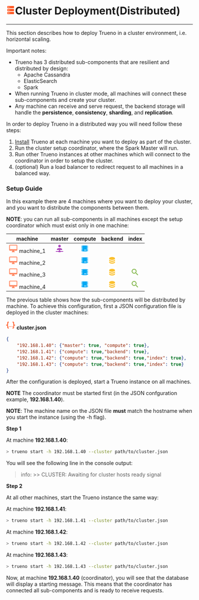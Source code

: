 # ![](../../assets/icons/server.png)Cluster Deployment(Distributed)

---

This section describes how to deploy Trueno in a cluster environment, i.e. horizontal scaling.

Important notes:

- Trueno has 3 distributed sub-components that are resilient and distributed by design:
    + Apache Cassandra
    + ElasticSearch
    + Spark
- When running Trueno in cluster mode, all machines will connect these sub-components and create your cluster.
- Any machine can receive and serve request, the backend storage will handle the **persistence**, **consistency**, **sharding**, and **replication**.

In order to deploy Trueno in a distributed way you will need follow these steps:

1. [Install](install.html) Trueno at each machine you want to deploy as part of the cluster.
2. Run the cluster setup coordinator, where the Spark Master will run.
3. Run other Trueno instances at other machines which will connect to the coordinator in order to setup the cluster.
4. (optional) Run a load balancer to redirect request to all machines in a balanced way.

### Setup Guide

In this example there are 4 machines where you want to deploy your cluster, and you want to distribute the components 
between them.

**NOTE**: you can run all sub-components in all machines except the setup coordinator which must exist only in one machine:

|  machine  | master | compute | backend | index |
|:---------:|:------:|:-------:|:-------:|:-----:|
| ![](../../assets/icons/desktop-mac.png) machine_1 |   ![](../../assets/icons/account-network.png)    |    ![](../../assets/icons/chip.png)    |         |       |
| ![](../../assets/icons/desktop-mac.png) machine_2 |        |    ![](../../assets/icons/chip.png)    |    ![](../../assets/icons/database.png)    |       |
| ![](../../assets/icons/desktop-mac.png) machine_3 |        |    ![](../../assets/icons/chip.png)    |    ![](../../assets/icons/database.png)    |   ![](../../assets/icons/magnify.png)   |
| ![](../../assets/icons/desktop-mac.png) machine_4 |        |    ![](../../assets/icons/chip.png)    |    ![](../../assets/icons/database.png)    |   ![](../../assets/icons/magnify.png)   |

The previous table shows how the sub-components will be distributed by machine. 
To achieve this configuration, first a JSON configuration file is deployed in the cluster machines:

![](../../assets/icons/json.png) **cluster.json**
```json
{
    "192.168.1.40": {"master": true, "compute": true},
    "192.168.1.41": {"compute": true,"backend": true},
    "192.168.1.42": {"compute": true,"backend": true,"index": true},
    "192.168.1.43": {"compute": true,"backend": true,"index": true}
}
```
After the configuration is deployed, start a Trueno instance on all machines.

**NOTE** The coordinator must be started first (in the JSON confguration example, **192.168.1.40**).

**NOTE**: The machine name on the JSON file **must** match the hostname when you start the instance (using the -h flag).


**Step 1**

At machine **192.168.1.40**:

  ```bash
  > trueno start -h 192.168.1.40 --cluster path/to/cluster.json
  ```

You will see the following line in the console output:

> info: >> CLUSTER: Awaiting for cluster hosts ready signal


**Step 2**

At all other machines, start the Trueno instance the same way:

At machine **192.168.1.41**:

  ```bash
  > trueno start -h 192.168.1.41 --cluster path/to/cluster.json
  ```

At machine **192.168.1.42**:

  ```bash
  > trueno start -h 192.168.1.42 --cluster path/to/cluster.json
  ```

At machine **192.168.1.43**:

  ```bash
  > trueno start -h 192.168.1.43 --cluster path/to/cluster.json
  ```

Now, at machine **192.168.1.40** (coordinator), you will see that the database
will display a starting message. This means that the coordinator has connected all sub-components and is ready to 
receive requests.